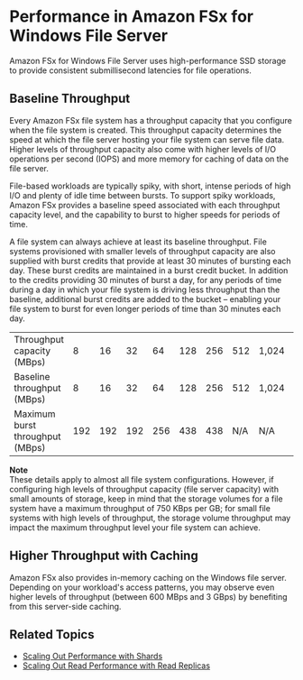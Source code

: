 # Performance in Amazon FSx for Windows File Server<a name="performance"></a>

Amazon FSx for Windows File Server uses high\-performance SSD storage to provide consistent submillisecond latencies for file operations\.

## Baseline Throughput<a name="fsx-baseline-throughput"></a>

Every Amazon FSx file system has a throughput capacity that you configure when the file system is created\. This throughput capacity determines the speed at which the file server hosting your file system can serve file data\. Higher levels of throughput capacity also come with higher levels of I/O operations per second \(IOPS\) and more memory for caching of data on the file server\.

File\-based workloads are typically spiky, with short, intense periods of high I/O and plenty of idle time between bursts\. To support spiky workloads, Amazon FSx provides a baseline speed associated with each throughput capacity level, and the capability to burst to higher speeds for periods of time\.

A file system can always achieve at least its baseline throughput\. File systems provisioned with smaller levels of throughput capacity are also supplied with burst credits that provide at least 30 minutes of bursting each day\. These burst credits are maintained in a burst credit bucket\. In addition to the credits providing 30 minutes of burst a day, for any periods of time during a day in which your file system is driving less throughput than the baseline, additional burst credits are added to the bucket – enabling your file system to burst for even longer periods of time than 30 minutes each day\.


|  |  |  |  |  |  |  |  |  |  | 
| --- |--- |--- |--- |--- |--- |--- |--- |--- |--- |
| Throughput capacity \(MBps\) | 8 | 16 | 32 | 64 | 128 | 256 | 512 | 1,024 | 2,048 | 
| Baseline throughput \(MBps\) | 8 | 16 | 32 | 64 | 128 | 256 | 512 | 1,024 | 2,048 | 
| Maximum burst throughput \(MBps\) | 192 | 192 | 192 | 256 | 438 | 438 | N/A | N/A | N/A | 

**Note**  
These details apply to almost all file system configurations\. However, if configuring high levels of throughput capacity \(file server capacity\) with small amounts of storage, keep in mind that the storage volumes for a file system have a maximum throughput of 750 KBps per GB; for small file systems with high levels of throughput, the storage volume throughput may impact the maximum throughput level your file system can achieve\.

## Higher Throughput with Caching<a name="fsx-higher-throughput"></a>

Amazon FSx also provides in\-memory caching on the Windows file server\. Depending on your workload's access patterns, you may observe even higher levels of throughput \(between 600 MBps and 3 GBps\) by benefiting from this server\-side caching\.

## Related Topics<a name="perf-related"></a>
+ [Scaling Out Performance with Shards](scale-out-performance.md)
+ [Scaling Out Read Performance with Read Replicas](scale-out-read.md)